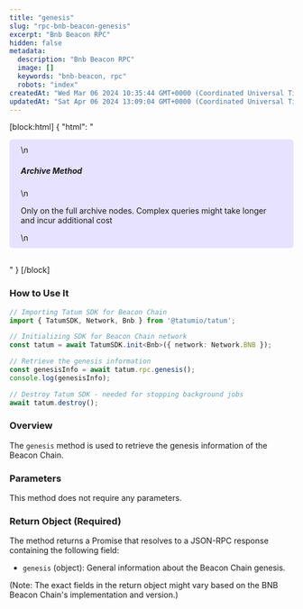 ```yaml
---
title: "genesis"
slug: "rpc-bnb-beacon-genesis"
excerpt: "Bnb Beacon RPC"
hidden: false
metadata: 
  description: "Bnb Beacon RPC"
  image: []
  keywords: "bnb-beacon, rpc"
  robots: "index"
createdAt: "Wed Mar 06 2024 10:35:44 GMT+0000 (Coordinated Universal Time)"
updatedAt: "Sat Apr 06 2024 13:09:04 GMT+0000 (Coordinated Universal Time)"
---
```

[block:html]
{
  "html": "<div style="padding: 10px 20px; border-radius: 5px; background-color: #e6e2ff; margin: 0 0 30px 0;">\n  <h5>Archive Method</h5>\n  <p>Only on the full archive nodes. Complex queries might take longer and incur additional cost</p>\n</div>"
}
[/block]


### How to Use It

```typescript
// Importing Tatum SDK for Beacon Chain
import { TatumSDK, Network, Bnb } from '@tatumio/tatum';

// Initializing SDK for Beacon Chain network
const tatum = await TatumSDK.init<Bnb>({ network: Network.BNB });

// Retrieve the genesis information
const genesisInfo = await tatum.rpc.genesis();
console.log(genesisInfo);

// Destroy Tatum SDK - needed for stopping background jobs
await tatum.destroy();
```

### Overview

The `genesis` method is used to retrieve the genesis information of the Beacon Chain.

### Parameters

This method does not require any parameters.

### Return Object (Required)

The method returns a Promise that resolves to a JSON-RPC response containing the following field:

- `genesis` (object): General information about the Beacon Chain genesis.

(Note: The exact fields in the return object might vary based on the BNB Beacon Chain's implementation and version.)
